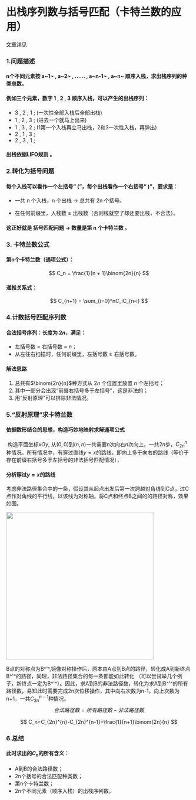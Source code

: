 #  出栈序列数与括号匹配（卡特兰数的应用）

[文章详见](https://blog.csdn.net/Sintream_ouse/article/details/151358847?spm=1001.2014.3001.5501)

### 1.问题描述

####  n个不同元素按 a~1~ , a~2~ , ...... , a~n-1~ , a~n~ 顺序入栈，求出栈序列的种类总数。

#### 例如三个元素，数字 1 , 2 , 3 顺序入栈，可以产生的出栈序列：

* 3 , 2 , 1 ; (一次性全部入栈后全部出栈)
* 1 , 2 , 3 ; (进去一个就马上出来)
* 1 , 3 , 2 ; (1第一个入栈再立马出栈，2和3一次性入栈，再弹出)
* 2 , 1 , 3 ;
* 2 , 3 , 1 ;

#### **出栈依据LIFO规则** 。



### 2.转化为括号问题

####	**每个入栈可以看作一个左括号“ (”，每个出栈看作一个右括号“ )”，要求是：**

* 一共 n 个入栈，n 个出栈 → 总共有 2n 个括号。

* 在任何前缀里，入栈数 ≥ 出栈数（否则栈就空了却还要出栈，不合法）。

#### **这正好就是 括号匹配问题 → 数量是第 n 个卡特兰数 。**



### 3. 卡特兰数公式

#### **第n个卡特兰数（通项公式）：**

$$
C_n = \frac{1}{n + 1}\binom{2n}{n}
$$
#### **递推关系式：**

$$
C_{n+1} = \sum_{i=0}^nC_iC_{n-i}
$$



### 4.计数括号匹配序列数

#### **合法括号序列：长度为 $2n$，满足：**

* 左括号数 = 右括号数 = $n$；
* 从左往右扫描时，任何前缀里，左括号数 ≥ 右括号数。

#### **解法思路**

1. 总共有$\binom{2n}{n}$种方式从 $2n$ 个位置里放置 $n$ 个左括号；
2. 其中一部分会出现“前缀右括号多于左括号”，这是非法的；
3. 用“反射原理”可以排除非法情况。



### 5.“反射原理”求卡特兰数

#### 依据数形结合的思想，构造巧妙地映射求解通项公式

​	构造平面坐标$xOy$, 从$(0 , 0)$到$(n , n)$一共需要$n$次向右$n$次向上，一共$2n$步，$C_{2n}^n$种情况。所有情况中，有穿过直线$y = x$的路线，即向上多于向右的路线（等价于存在前缀右括号多于左括号的非法括号匹配情况），

#### 分析穿过$y = x$的路线

​	考虑非法路径集合中的一条，假设其从起点出发后第一次跨越对角线到C点，过C点作对角线的平行线，以该线为对称轴，将C点和终点B之间的的路径对称，效果如图。

<img style="width:400px;" src="https://s21.ax1x.com/2025/09/09/pVRmd8s.jpg">

​	B点的对称点为B^'^,镜像对称操作后，原本由A点到B点的路径，转化成A到新终点B^'^的路径，同理，非法路径集合的每一条都能如此转化 （可以尝试举几个例子，新终点一定为B^'^）。因此，求A到B的非法路径数，转化为求A到B^'^的所有路径数，易知此时需要完成2n次位移操作，其中向右次数为n-1，向上次数为n+1，一共$C_{2n}^{n-1}$种情况。
$$
合法路径数=所有路径数-非法路径数
$$

$$
C_n=C_{2n}^{n}-C_{2n}^{n-1}=\frac{1}{n+1}\binom{2n}{n}
$$



### 6.总结

#### **此时求出的$C_n$的所有含义：**

* A到B的合法路径数；
* 2n个括号的合法匹配种类数；
* 第n个卡特兰数；
* 2n个不同元素（顺序入栈）的出栈序列数。


















​	










